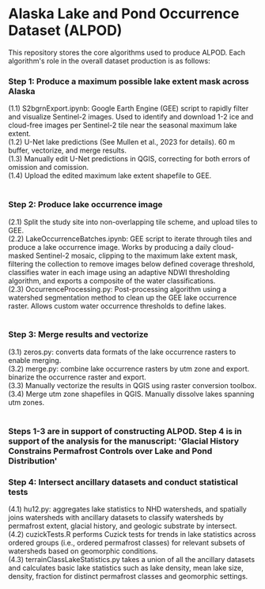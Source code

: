 # Alaska Lake and Pond Occurrence Dataset (ALPOD)
This repository stores the core algorithms used to produce ALPOD. Each algorithm's role in the overall dataset production is as follows:

### Step 1: Produce a maximum possible lake extent mask across Alaska ##
(1.1) S2bgrnExport.ipynb: Google Earth Engine (GEE) script to rapidly filter and visualize Sentinel-2 images. Used to identify and download 1-2 ice and cloud-free images per Sentinel-2 tile near the seasonal maximum lake extent.<br />
(1.2) U-Net lake predictions (See Mullen et al., 2023 for details). 60 m buffer, vectorize, and merge results.<br />
(1.3) Manually edit U-Net predictions in QGIS, correcting for both errors of omission and comission.<br />
(1.4) Upload the edited maximum lake extent shapefile to GEE.<br />
<br />
### Step 2: Produce lake occurrence image
(2.1) Split the study site into non-overlapping tile scheme, and upload tiles to GEE.<br />
(2.2) LakeOccurrenceBatches.ipynb: GEE script to iterate through tiles and produce a lake occurrence image. Works by producing a daily cloud-masked Sentinel-2 mosaic, clipping to the maximum lake extent mask, filtering the collection to remove images below defined coverage threshold, classifies water in each image using an adaptive NDWI thresholding algorithm, and exports a composite of the water classifications.<br />
(2.3) OccurrenceProcessing.py: Post-processing algorithm using a watershed segmentation method to clean up the GEE lake occurrence raster. Allows custom water occurrence thresholds to define lakes.<br />
<br />
### Step 3: Merge results and vectorize
(3.1) zeros.py: converts data formats of the lake occurrence rasters to enable merging.<br />
(3.2) merge.py: combine lake occurrence rasters by utm zone and export. binarize the occurrence raster and export.<br />
(3.3) Manually vectorize the results in QGIS using raster conversion toolbox.<br />
(3.4) Merge utm zone shapefiles in QGIS. Manually dissolve lakes spanning utm zones.<br />
<br />

### Steps 1-3 are in support of constructing ALPOD. Step 4 is in support of the analysis for the manuscript: 'Glacial History Constrains Permafrost Controls over Lake and Pond Distribution'

### Step 4: Intersect ancillary datasets and conduct statistical tests
(4.1) hu12.py: aggregates lake statistics to NHD watersheds, and spatially joins watersheds with ancillary datasets to classify watersheds by permafrost extent, glacial history, and geologic substrate by intersect.<br />
(4.2) cuzickTests.R performs Cuzick tests for trends in lake statistics across ordered groups (i.e., ordered permafrost classes) for relevant subsets of watersheds based on geomorphic conditions.<br />
(4.3) terrainClassLakeStatistics.py takes a union of all the ancillary datasets and calculates basic lake statistics such as lake density, mean lake size, density, fraction for distinct permafrost classes and geomorphic settings.<br />
